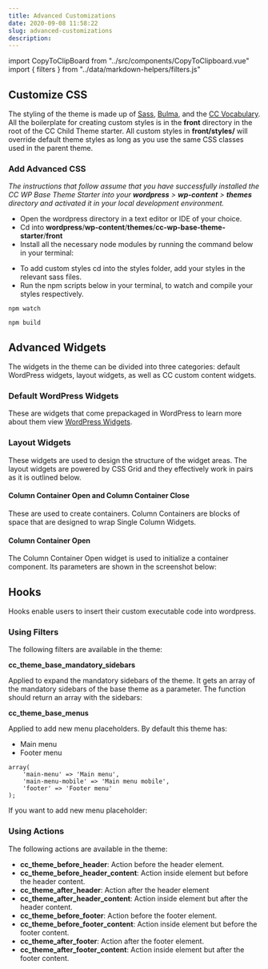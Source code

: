 ```yaml
---
title: Advanced Customizations
date: 2020-09-08 11:58:22
slug: advanced-customizations
description:
---
```

import CopyToClipBoard from "../src/components/CopyToClipboard.vue"
import { filters } from "../data/markdown-helpers/filters.js"

## Customize CSS
The styling of the theme is made up of [Sass](https://sass-lang.com/), [Bulma](https://bulma.io/), and the [CC Vocabulary](https://cc-vocabulary.netlify.app/). All the boilerplate for creating custom styles is in the **front** directory in the root of the CC Child Theme starter. All custom styles in **front/styles/** will override default theme styles as long as you use the same CSS classes used in the parent theme.

### Add Advanced CSS

_The instructions that follow assume that you have successfully installed the CC WP Base Theme Starter into your **wordpress** > **wp-content** > **themes** directory and activated it in your local development environment._

- Open the wordpress directory in a text editor or IDE of your choice.
- Cd into **wordpress**/**wp-content**/**themes**/**cc-wp-base-theme-starter**/**front**
- Install all the necessary node modules by running the command below in your terminal:

<CopyToClipBoard text="npm install"/>

- To add custom styles cd into the styles folder, add your styles in the relevant sass files. 
- Run the npm scripts below in your terminal, to watch and compile your styles respectively.
```
npm watch

npm build
```

## Advanced Widgets

The widgets in the theme can be divided into three categories: default WordPress widgets, layout widgets, as well as CC custom content widgets.

### Default WordPress Widgets 
These are widgets that come prepackaged in WordPress to learn more about them view [WordPress Widgets](https://wordpress.org/support/article/wordpress-widgets/).

### Layout Widgets
These widgets are used to design the structure of the widget areas. The layout widgets are powered by CSS Grid and they effectively work in pairs as it is outlined below.

#### Column Container Open and Column Container Close
These are used to create containers. Column Containers are blocks of space that are designed to wrap Single Column Widgets.
 
#### Column Container Open
The Column Container Open widget is used to initialize a container component.
Its parameters are shown in the screenshot below:

## Hooks

Hooks enable users to insert their custom executable code into wordpress.

### Using Filters

The following filters are available in the theme:

**cc_theme_base_mandatory_sidebars**

Applied to expand the mandatory sidebars of the theme. It gets an array of the mandatory sidebars of the base theme as a parameter. The function should return an array with the sidebars:

<CopyToClipBoard :text="filters.sidebar" />

**cc_theme_base_menus**

Applied to add new menu placeholders. By default this theme has:

- Main menu
- Footer menu

```
array(
    'main-menu' => 'Main menu',
    'main-menu-mobile' => 'Main menu mobile',
    'footer' => 'Footer menu'
);
```
If you want to add new menu placeholder:

<CopyToClipboard :text="filters.placeholder" />

### Using Actions

The following actions are available in the theme:

- **cc_theme_before_header**: Action before the header element.
- **cc_theme_before_header_content**: Action inside element but before the header content.
- **cc_theme_after_header**: Action after the header element
- **cc_theme_after_header_content**: Action inside element but after the header content.
- **cc_theme_before_footer**: Action before the footer element.
- **cc_theme_before_footer_content**: Action inside element but before the footer content.
- **cc_theme_after_footer**:  Action after the footer element.
- **cc_theme_after_footer_content**: Action inside element but after the footer content.


